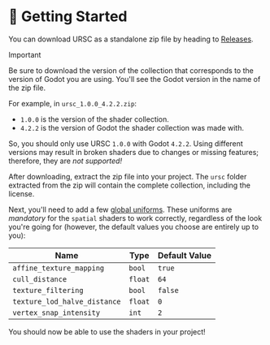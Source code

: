 # :rocket: Getting Started

You can download URSC as a standalone zip file by heading to [Releases](https://github.com/Zorochase/ultimate-retro-shader-collection/releases).

> [!IMPORTANT]
> Be sure to download the version of the collection that corresponds to the version of Godot you are using. You'll see the Godot version in the name of the zip file.
>
> For example, in `ursc_1.0.0_4.2.2.zip`:
> - `1.0.0` is the version of the shader collection.
> - `4.2.2` is the version of Godot the shader collection was made with.
>
> So, you should only use URSC `1.0.0` with Godot `4.2.2`. Using different versions may result in broken shaders due to changes or missing features; therefore, they are *not supported!*

After downloading, extract the zip file into your project. The `ursc` folder extracted from the zip will contain the complete collection, including the license.

Next, you'll need to add a few [global uniforms](https://docs.godotengine.org/en/stable/tutorials/shaders/shader_reference/shading_language.html#global-uniforms). These uniforms are *mandatory* for the `spatial` shaders to work correctly, regardless of the look you're going for (however, the default values you choose are entirely up to you):

| Name                         | Type    | Default Value |
| ---------------------------- | -----   | ------------- |
| `affine_texture_mapping`     | `bool`  | `true`        |
| `cull_distance`              | `float` | `64`          |
| `texture_filtering`          | `bool`  | `false`       |
| `texture_lod_halve_distance` | `float` | `0`           |
| `vertex_snap_intensity`      | `int`   | `2`           |

You should now be able to use the shaders in your project!
